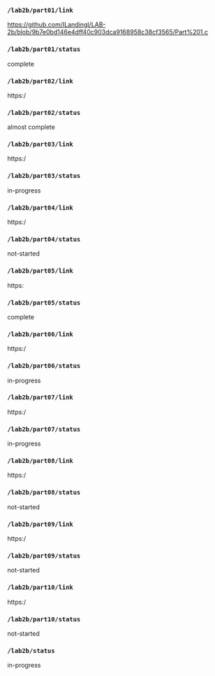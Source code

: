 ### `/lab2b/part01/link`
https://github.com/ILandingI/LAB-2b/blob/9b7e0bd146e4dff40c903dca9168958c38cf3565/Part%201.c
### `/lab2b/part01/status`
complete
### `/lab2b/part02/link`
https:/
### `/lab2b/part02/status`
almost complete
### `/lab2b/part03/link`
https:/
### `/lab2b/part03/status`
in-progress
### `/lab2b/part04/link`
https:/
### `/lab2b/part04/status`
not-started
### `/lab2b/part05/link`
https:
### `/lab2b/part05/status`
complete
### `/lab2b/part06/link`
https:/
### `/lab2b/part06/status`
in-progress
### `/lab2b/part07/link`
https:/
### `/lab2b/part07/status`
in-progress
### `/lab2b/part08/link`
https:/
### `/lab2b/part08/status`
not-started
### `/lab2b/part09/link`
https:/
### `/lab2b/part09/status`
not-started
### `/lab2b/part10/link`
https:/
### `/lab2b/part10/status`
not-started
### `/lab2b/status`
in-progress
